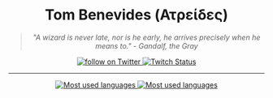<h1 align="center"> Tom Benevides (Ατρείδες) </h1>

    
<div align="center">

<blockquote>
    <p><i>
        "A wizard is never late, nor is he early, he arrives precisely when he means to." - Gandalf, the Gray 
    </i></p>
</blockquote>
</div>

<div align="center">
    <a href="https://twitter.com/intent/follow?screen_name=devatreides">
        <img src="https://img.shields.io/twitter/follow/devatreides?style=social&logo=twitter"
        alt="follow on Twitter">
    </a>
    <a href="https://www.twitch.tv/devatreides">
    <img alt="Twitch Status" src="https://img.shields.io/twitch/status/devatreides?style=social">
    </a>
</div>

---

<div align="center">
    <a href="https://github.com/tombenevides">
        <img src="https://github-readme-stats.vercel.app/api/wakatime?username=devatreides&layout=compact&theme=transparent"
       alt="Most used languages">
    </a>
     <a href="https://github.com/tombenevides">
        <img src="https://github-readme-stats.vercel.app/api/top-langs/?username=devatreides&hide=html,blade,CSS&hide_border=true&layout=compact&show_icons=true&theme=transparent&custom_title=Used%20languages"
       alt="Most used languages">
    </a>
</div>
